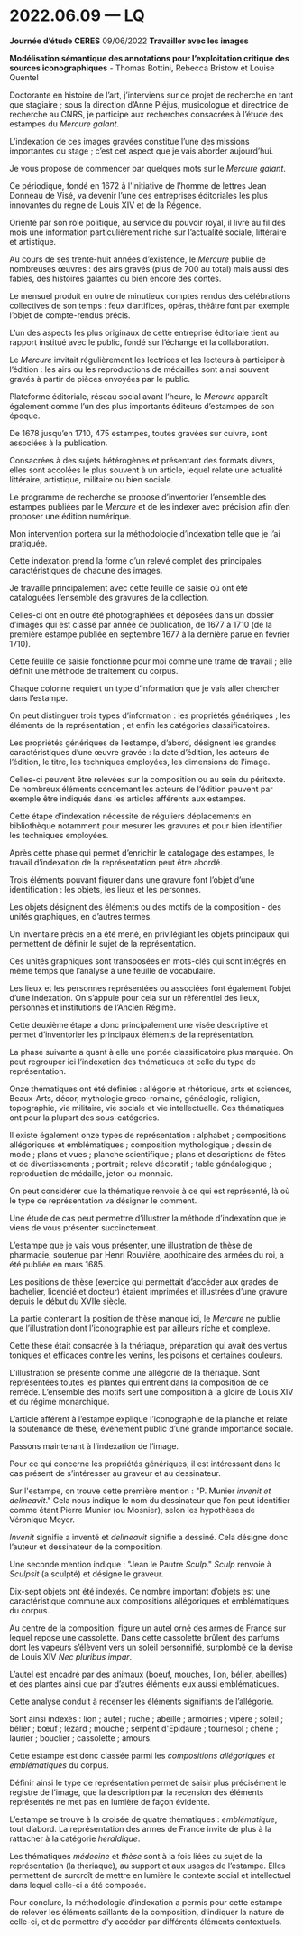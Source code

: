 # 2022.06.09 — LQ

**Journée d’étude CERES** 09/06/2022 **Travailler avec les images**

**Modélisation sémantique des annotations pour l’exploitation critique des sources iconographiques** - Thomas Bottini, Rebecca Bristow et Louise Quentel

Doctorante en histoire de l’art, j’interviens sur ce projet de recherche en tant que stagiaire ; sous la direction d’Anne Piéjus, musicologue et directrice de recherche au CNRS, je participe aux recherches consacrées à l’étude des estampes du *Mercure galant*.

L’indexation de ces images gravées constitue l’une des missions importantes du stage ; c’est cet aspect que je vais aborder aujourd’hui.

Je vous propose de commencer par quelques mots sur le *Mercure galant*.

Ce périodique, fondé en 1672 à l'initiative de l’homme de lettres Jean Donneau de Visé, va devenir l’une des entreprises éditoriales les plus innovantes du règne de Louis XIV et de la Régence.

Orienté par son rôle politique, au service du pouvoir royal, il livre au fil des mois une information particulièrement riche sur l’actualité sociale, littéraire et artistique.

Au cours de ses trente-huit années d’existence, le *Mercure* publie de nombreuses œuvres : des airs gravés (plus de 700 au total) mais aussi des fables, des histoires galantes ou bien encore des contes.

Le mensuel produit en outre de minutieux comptes rendus des célébrations collectives de son temps : feux d’artifices, opéras, théâtre font par exemple l’objet de compte-rendus précis.

L’un des aspects les plus originaux de cette entreprise éditoriale tient au rapport institué avec le public, fondé sur l’échange et la collaboration.

Le *Mercure* invitait régulièrement les lectrices et les lecteurs à participer à l’édition : les airs ou les reproductions de médailles sont ainsi souvent gravés à partir de pièces envoyées par le public.

Plateforme éditoriale, réseau social avant l’heure, le *Mercure* apparaît également comme l’un des plus importants éditeurs d’estampes de son époque.

De 1678 jusqu’en 1710, 475 estampes, toutes gravées sur cuivre, sont associées à la publication.

Consacrées à des sujets hétérogènes et présentant des formats divers, elles sont accolées le plus souvent à un article, lequel relate une actualité littéraire, artistique, militaire ou bien sociale.

Le programme de recherche se propose d’inventorier l’ensemble des estampes publiées par le *Mercure* et de les indexer avec précision afin d’en proposer une édition numérique.

Mon intervention portera sur la méthodologie d’indexation telle que je l’ai pratiquée.

Cette indexation prend la forme d’un relevé complet des principales caractéristiques de chacune des images.

Je travaille principalement avec cette feuille de saisie où ont été cataloguées l’ensemble des gravures de la collection.

Celles-ci ont en outre été photographiées et déposées dans un dossier d’images qui est classé par année de publication, de 1677 à 1710 (de la première estampe publiée en septembre 1677 à la dernière parue en février 1710).

Cette feuille de saisie fonctionne pour moi comme une trame de travail ; elle définit une méthode de traitement du corpus.

Chaque colonne requiert un type d’information que je vais aller chercher dans l’estampe.

On peut distinguer trois types d’information : les propriétés génériques ; les éléments de la représentation ; et enfin les catégories classificatoires.

Les propriétés génériques de l’estampe, d’abord, désignent les grandes caractéristiques d’une œuvre gravée : la date d’édition, les acteurs de l’édition, le titre, les techniques employées, les dimensions de l’image.

Celles-ci peuvent être relevées sur la composition ou au sein du péritexte. De nombreux éléments concernant les acteurs de l’édition peuvent par exemple être indiqués dans les articles afférents aux estampes.

Cette étape d’indexation nécessite de réguliers déplacements en bibliothèque notamment pour mesurer les gravures et pour bien identifier les techniques employées.

Après cette phase qui permet d’enrichir le catalogage des estampes, le travail d’indexation de la représentation peut être abordé.

Trois éléments pouvant figurer dans une gravure font l’objet d’une identification : les objets, les lieux et les personnes.

Les objets désignent des éléments ou des motifs de la composition - des unités graphiques, en d’autres termes.

Un inventaire précis en a été mené, en privilégiant les objets principaux qui permettent de définir le sujet de la représentation.

Ces unités graphiques sont transposées en mots-clés qui sont intégrés en même temps que l’analyse à une feuille de vocabulaire.

Les lieux et les personnes représentées ou associées font également l’objet d’une indexation. On s’appuie pour cela sur un référentiel des lieux, personnes et institutions de l’Ancien Régime.

Cette deuxième étape a donc principalement une visée descriptive et permet d’inventorier les principaux éléments de la représentation.

La phase suivante a quant à elle une portée classificatoire plus marquée. On peut regrouper ici l’indexation des thématiques et celle du type de représentation.

Onze thématiques ont été définies : allégorie et rhétorique, arts et sciences, Beaux-Arts, décor, mythologie greco-romaine, généalogie, religion, topographie, vie militaire, vie sociale et vie intellectuelle. Ces thématiques ont pour la plupart des sous-catégories.

Il existe également onze types de représentation : alphabet ; compositions allégoriques et emblématiques ; composition mythologique ; dessin de mode ; plans et vues ; planche scientifique ; plans et descriptions de fêtes et de divertissements ; portrait ; relevé décoratif ; table généalogique ; reproduction de médaille, jeton ou monnaie.

On peut considérer que la thématique renvoie à ce qui est représenté, là où le type de représentation va désigner le comment.

Une étude de cas peut permettre d’illustrer la méthode d’indexation que je viens de vous présenter succinctement.

L’estampe que je vais vous présenter, une illustration de thèse de pharmacie, soutenue par Henri Rouvière, apothicaire des armées du roi, a été publiée en mars 1685.

Les positions de thèse (exercice qui permettait d’accéder aux grades de bachelier, licencié et docteur) étaient imprimées et illustrées d’une gravure depuis le début du XVIIe siècle.

La partie contenant la position de thèse manque ici, le *Mercure* ne publie que l’illustration dont l’iconographie est par ailleurs riche et complexe.

Cette thèse était consacrée à la thériaque, préparation qui avait des vertus toniques et efficaces contre les venins, les poisons et certaines douleurs.

L’illustration se présente comme une allégorie de la thériaque. Sont représentées toutes les plantes qui entrent dans la composition de ce remède. L’ensemble des motifs sert une composition à la gloire de Louis XIV et du régime monarchique.

L’article afférent à l’estampe explique l’iconographie de la planche et relate la soutenance de thèse, événement public d’une grande importance sociale.

Passons maintenant à l’indexation de l’image.

Pour ce qui concerne les propriétés génériques, il est intéressant dans le cas présent de s’intéresser au graveur et au dessinateur.

Sur l'estampe, on trouve cette première mention : "P. Munier *invenit et delineavit*." Cela nous indique le nom du dessinateur que l’on peut identifier comme étant Pierre Munier (ou Mosnier), selon les hypothèses de Véronique Meyer.

*Invenit* signifie a inventé et *delineavit* signifie a dessiné. Cela désigne donc l’auteur et dessinateur de la composition.

Une seconde mention indique : "Jean le Pautre *Sculp*." *Sculp* renvoie à *Sculpsit* (a sculpté) et désigne le graveur.

Dix-sept objets ont été indexés. Ce nombre important d’objets est une caractéristique commune aux compositions allégoriques et emblématiques du corpus.

Au centre de la composition, figure un autel orné des armes de France sur lequel repose une cassolette. Dans cette cassolette brûlent des parfums dont les vapeurs s’élèvent vers un soleil personnifié, surplombé de la devise de Louis XIV *Nec pluribus impar*.

L’autel est encadré par des animaux (boeuf, mouches, lion, bélier, abeilles) et des plantes ainsi que par d’autres éléments eux aussi emblématiques.

Cette analyse conduit à recenser les éléments signifiants de l’allégorie.

Sont ainsi indexés : lion ; autel ; ruche ; abeille ; armoiries ; vipère ; soleil ; bélier ; bœuf ; lézard ; mouche ; serpent d'Epidaure ; tournesol ; chêne ; laurier ; bouclier ; cassolette ; amours.

Cette estampe est donc classée parmi les *compositions allégoriques et emblématiques* du corpus.

Définir ainsi le type de représentation permet de saisir plus précisément le registre de l’image, que la description par la recension des éléments représentés ne met pas en lumière de façon évidente.

L’estampe se trouve à la croisée de quatre thématiques : *emblématique*, tout d’abord. La représentation des armes de France invite de plus à la rattacher à la catégorie *héraldique*.

Les thématiques *médecine* et *thèse* sont à la fois liées au sujet de la représentation (la thériaque), au support et aux usages de l’estampe. Elles permettent de surcroît de mettre en lumière le contexte social et intellectuel dans lequel celle-ci a été composée.

Pour conclure, la méthodologie d’indexation a permis pour cette estampe de relever les éléments saillants de la composition, d’indiquer la nature de celle-ci, et de permettre d’y accéder par différents éléments contextuels.